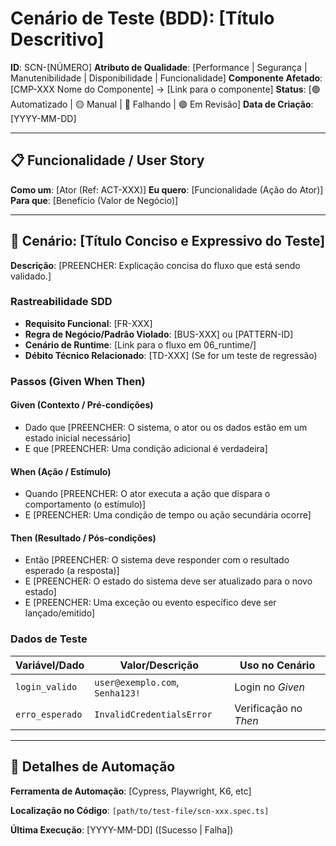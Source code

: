# Cenário de Teste (BDD): [Título Descritivo]

**ID**: SCN-[NÚMERO]
**Atributo de Qualidade**: [Performance | Segurança | Manutenibilidade | Disponibilidade | Funcionalidade]
**Componente Afetado**: [CMP-XXX Nome do Componente] → [Link para o componente]
**Status**: [🟢 Automatizado | 🟡 Manual | 🔴 Falhando | 🟣 Em Revisão]
**Data de Criação**: [YYYY-MM-DD]

---

## 📋 Funcionalidade / User Story

**Como um**: [Ator (Ref: ACT-XXX)]
**Eu quero**: [Funcionalidade (Ação do Ator)]
**Para que**: [Benefício (Valor de Negócio)]

---

## 🧪 Cenário: [Título Conciso e Expressivo do Teste]

**Descrição**: [PREENCHER: Explicação concisa do fluxo que está sendo validado.]

### Rastreabilidade SDD

- **Requisito Funcional**: [FR-XXX]
- **Regra de Negócio/Padrão Violado**: [BUS-XXX] ou [PATTERN-ID]
- **Cenário de Runtime**: [Link para o fluxo em 06_runtime/]
- **Débito Técnico Relacionado**: [TD-XXX] (Se for um teste de regressão)

### Passos (Given When Then)

#### Given (Contexto / Pré-condições)
- Dado que [PREENCHER: O sistema, o ator ou os dados estão em um estado inicial necessário]
- E que [PREENCHER: Uma condição adicional é verdadeira]

#### When (Ação / Estímulo)
- Quando [PREENCHER: O ator executa a ação que dispara o comportamento (o estímulo)]
- E [PREENCHER: Uma condição de tempo ou ação secundária ocorre]

#### Then (Resultado / Pós-condições)
- Então [PREENCHER: O sistema deve responder com o resultado esperado (a resposta)]
- E [PREENCHER: O estado do sistema deve ser atualizado para o novo estado]
- E [PREENCHER: Uma exceção ou evento específico deve ser lançado/emitido]

### Dados de Teste

| Variável/Dado | Valor/Descrição | Uso no Cenário |
|----------|-----------------|----------------|
| `login_valido` | `user@exemplo.com`, `Senha123!` | Login no *Given* |
| `erro_esperado` | `InvalidCredentialsError` | Verificação no *Then* |

---

## 🔗 Detalhes de Automação

**Ferramenta de Automação**: [Cypress, Playwright, K6, etc]

**Localização no Código**: `[path/to/test-file/scn-xxx.spec.ts]`

**Última Execução**: [YYYY-MM-DD] ([Sucesso | Falha])
